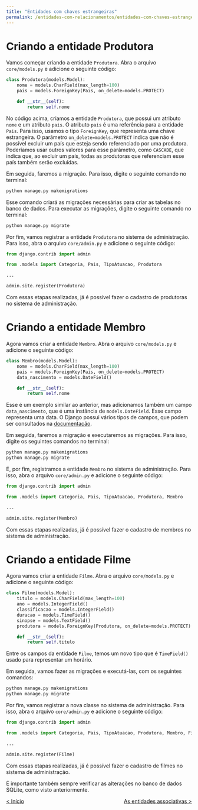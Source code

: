 ```yaml
---
title: "Entidades com chaves estrangeiras"
permalink: /entidades-com-relacionamentos/entidades-com-chaves-estrangeiras
---
```


# Criando a entidade Produtora

Vamos começar criando a entidade `Produtora`. Abra o arquivo `core/models.py` e adicione o seguinte código:

```python
class Produtora(models.Model):
    nome = models.CharField(max_length=100)
    pais = models.ForeignKey(Pais, on_delete=models.PROTECT)

    def __str__(self):
        return self.nome
```

No código acima, criamos a entidade `Produtora`, que possui um atributo `nome` e um atributo `pais`. O atributo `pais` é uma referência para a entidade `Pais`. Para isso, usamos o tipo `ForeignKey`, que representa uma chave estrangeira. O parâmetro `on_delete=models.PROTECT` indica que não é possível excluir um país que esteja sendo referenciado por uma produtora. Poderíamos usar outros valores para esse parâmetro, como `CASCADE`, que indica que, ao excluir um país, todas as produtoras que referenciam esse país também serão excluídas.

Em seguida, faremos a migração. Para isso, digite o seguinte comando no terminal:

```bash
python manage.py makemigrations
```

Esse comando criará as migrações necessárias para criar as tabelas no banco de dados. Para executar as migrações, digite o seguinte comando no terminal:

```bash
python manage.py migrate
```

Por fim, vamos registrar a entidade `Produtora` no sistema de administração. Para isso, abra o arquivo `core/admin.py` e adicione o seguinte código:

```python
from django.contrib import admin

from .models import Categoria, Pais, TipoAtuacao, Produtora

...

admin.site.register(Produtora)
```

Com essas etapas realizadas, já é possível fazer o cadastro de produtoras no sistema de administração.

# Criando a entidade Membro

Agora vamos criar a entidade `Membro`. Abra o arquivo `core/models.py` e adicione o seguinte código:

```python
class Membro(models.Model):
    nome = models.CharField(max_length=100)
    pais = models.ForeignKey(Pais, on_delete=models.PROTECT)
    data_nascimento = models.DateField()

    def __str__(self):
        return self.nome
```

Esse é um exemplo similar ao anterior, mas adicionamos também um campo `data_nascimento`, que é uma instância de `models.DateField`. Esse campo representa uma data. O Django possui vários tipos de campos, que podem ser consultados na [documentação](https://docs.djangoproject.com/pt-br/4.2/ref/models/fields/).

Em seguida, faremos a migração e executaremos as migrações. Para isso, digite os seguintes comandos no terminal:

```bash
python manage.py makemigrations
python manage.py migrate
```

E, por fim, registramos a entidade `Membro` no sistema de administração. Para isso, abra o arquivo `core/admin.py` e adicione o seguinte código:

```python
from django.contrib import admin

from .models import Categoria, Pais, TipoAtuacao, Produtora, Membro

...

admin.site.register(Membro)
```

Com essas etapas realizadas, já é possível fazer o cadastro de membros no sistema de administração.

# Criando a entidade Filme

Agora vamos criar a entidade `Filme`. Abra o arquivo `core/models.py` e adicione o seguinte código:

```python
class Filme(models.Model):
    titulo = models.CharField(max_length=100)
    ano = models.IntegerField()
    classificacao = models.IntegerField()
    duracao = models.TimeField()
    sinopse = models.TextField()
    produtora = models.ForeignKey(Produtora, on_delete=models.PROTECT)

    def __str__(self):
        return self.titulo
```

Entre os campos da entidade `Filme`, temos um novo tipo que é `TimeField()` usado para representar um horário. 

Em seguida, vamos fazer as migrações e executá-las, com os seguintes comandos:

```bash
python manage.py makemigrations
python manage.py migrate
```

Por fim, vamos registrar a nova classe no sistema de administração. Para isso, abra o arquivo `core/admin.py` e adicione o seguinte código:

```python
from django.contrib import admin

from .models import Categoria, Pais, TipoAtuacao, Produtora, Membro, Filme

...

admin.site.register(Filme)
```

Com essas etapas realizadas, já é possível fazer o cadastro de filmes no sistema de administração.

É importante também sempre verificar as alterações no banco de dados SQLite, como visto anteriormente.

<span style="display: flex; justify-content: space-between;"><span>[&lt; Início](. "Início")</span>
<span> 
[As entidades associativas &gt;](entidades-associativas "Próximo")  </span></span>